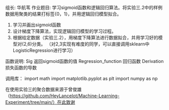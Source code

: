 组长: 华航苇
作业题目: 学习sigmoid函数和逻辑回归算法。将实验三.2中的样例数据用聚类的结果打标签{0，1}，并用逻辑回归模型拟合。
1. 学习并画出sigmoid函数
2. 设计梯度下降算法，实现逻辑回归模型的学习过程。
3. 根据给定数据（实验三.2），用梯度下降算法进行数据拟合，并用学习好的模型对(2,6)分类。
（对2,3实现有难度的同学，可以直接调用sklearn中LogisticRegression进行学习）


函数说明:
	Sig  返回sigmoid函数的值
	Regression_function 回归函数
	Derivation 损失函数的导数
	
调用库：
import math
import matplotlib.pyplot as plt
import numpy as np

在使用实验三的聚合数据来源于曾俊雄（https://github.com/HeyLancelot/Machine-Learning-Experiment/tree/main/）在此致谢